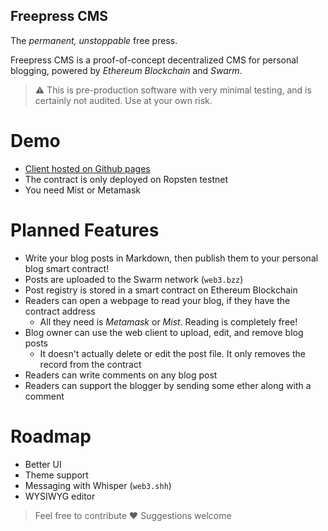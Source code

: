 Freepress CMS
---
The *permanent, unstoppable* free press.

Freepress CMS is a proof-of-concept decentralized CMS for personal blogging, powered by *Ethereum Blockchain* and *Swarm*.

> :warning: This is pre-production software with very minimal testing, and is certainly not audited. Use at your own risk.

# Demo
- [Client hosted on Github pages](http://180fov.com/blog-dapp-demo/)
- The contract is only deployed on Ropsten testnet
- You need Mist or Metamask

# Planned Features
- Write your blog posts in Markdown, then publish them to your personal blog smart contract!
- Posts are uploaded to the Swarm network (`web3.bzz`)
- Post registry is stored in a smart contract on Ethereum Blockchain
- Readers can open a webpage to read your blog, if they have the contract address
  - All they need is *Metamask* or *Mist*. Reading is completely free!
- Blog owner can use the web client to upload, edit, and remove blog posts
  - It doesn't actually delete or edit the post file. It only removes the record from the contract
- Readers can write comments on any blog post
- Readers can support the blogger by sending some ether along with a comment

# Roadmap
- Better UI
- Theme support
- Messaging with Whisper (`web3.shh`)
- WYSIWYG editor

> Feel free to contribute :heart:
> Suggestions welcome
